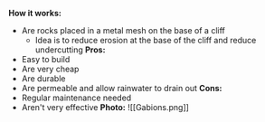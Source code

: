 **How it works:**
- Are rocks placed in a metal mesh on the base of a cliff
	- Idea is to reduce erosion at the base of the cliff and reduce undercutting
**Pros:**
- Easy to build
- Are very cheap
- Are durable
- Are permeable and allow rainwater to drain out
**Cons:**
- Regular maintenance needed
- Aren't very effective
**Photo:**
![[Gabions.png]]